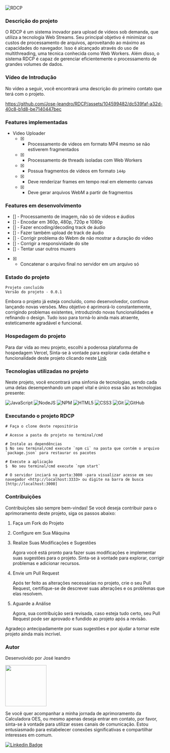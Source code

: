 
![RDCP](https://github.com/Jose-leandro/RDCP/assets/104599482/9d1c6460-2467-4ced-aaac-25b4c0631d09)

 ### Descrição do projeto

 O RDCP é um sistema inovador para upload de vídeos sob demanda, que utiliza a tecnologia Web Streams. Seu principal objetivo é minimizar os custos de processamento de arquivos, aproveitando ao máximo as capacidades do navegador. Isso é alcançado através do uso de multithreading, uma técnica conhecida como Web Workers. Além disso, o sistema RDCP é capaz de gerenciar eficientemente o processamento de grandes volumes de dados.

 ### Vídeo de Introdução

 No vídeo a seguir, você encontrará uma descrição do primeiro contato que terá com o projeto.
 

https://github.com/Jose-leandro/RDCP/assets/104599482/dc539faf-a32d-40c8-b1d8-be7140447bec


 ### Features implementadas

- Video Uploader
  - [x] - Processamento de videos em formato MP4 mesmo se não estiverem fragmentados
  - [x] - Processamento de threads isoladas com Web Workers
  - [x] - Possua fragmentos de videos em formato `144p`
  - [x] - Deve renderizar frames em tempo real em elemento canvas
  - [x] - Deve gerar arquivos WebM a partir de fragmentos

### Features em desenvolvimento
- [] - Processamento de imagem, não só de videos e áudios
- [] - Encodar em 360p, 480p, 720p e 1080p
- [] - Fazer encoding/decoding track de áudio
- [] - Fazer também upload de track de áudio
- [] - Corrigir problema do Webm de não mostrar a duração do video
- [] - Corrigir a responsividade do site
- [] - Tentar usar outros muxers
- [x] - Concatenar o arquivo final no servidor em um arquivo só

 ### Estado do projeto
 
    Projeto concluído 
    Versão do projeto - 0.0.1
    
   <p>Embora o projeto já esteja concluído, como desenvolvedor, continuo lançando novas versões. Meu objetivo é aprimorá-lo constantemente, corrigindo problemas existentes, introduzindo novas funcionalidades e refinando o design. Tudo isso para torná-lo ainda mais atraente, esteticamente agradável e funcional.</p>

### Hospedagem do projeto

Para dar vida ao meu projeto, escolhi a poderosa plataforma de hospedagem Vercel, Sinta-se à vontade para explorar cada detalhe e funcionalidade deste projeto clicando neste [Link](https://jose-leandro.github.io/RDCP/)

### Tecnologias utilizadas no projeto

Neste projeto, você encontrará uma sinfonia de tecnologias, sendo cada uma delas desempenhando um papel vital e único essa são as tecnologias presente:

![JavaScript](https://img.shields.io/badge/javascript-%23323330.svg?style=for-the-badge&logo=javascript&logoColor=%23F7DF1E) ![NodeJS](https://img.shields.io/badge/node.js-6DA55F?style=for-the-badge&logo=node.js&logoColor=white)  ![NPM](https://img.shields.io/badge/NPM-%23CB3837.svg?style=for-the-badge&logo=npm&logoColor=white)  ![HTML5](https://img.shields.io/badge/html5-%23E34F26.svg?style=for-the-badge&logo=html5&logoColor=white)  ![CSS3](https://img.shields.io/badge/css3-%231572B6.svg?style=for-the-badge&logo=css3&logoColor=white)  ![Git](https://img.shields.io/badge/git-%23F05033.svg?style=for-the-badge&logo=git&logoColor=white) ![GitHub](https://img.shields.io/badge/github-%23121011.svg?style=for-the-badge&logo=github&logoColor=white) 

### Executando o projeto RDCP

    # Faça o clone deste repositório

    # Acesse a pasta do projeto no terminal/cmd

    # Instale as dependências
    $ No seu terminal/cmd execute `npm ci` na pasta que contém o arquivo `package.json` para restaurar os pacotes 

    # Execute a aplicação 
    $  No seu terminal/cmd execute `npm start` 

    # O servidor inciará na porta:3000 -para visualizar acesse em seu navegador <http://localhost:3333> ou digite na barra de busca [http://localhost:3000]


### Contribuições

 Contribuições são sempre bem-vindas! Se você deseja contribuir para o aprimoramento deste projeto, siga os passos abaixo:
 
  1. Faça um Fork do Projeto
 
  2. Configure em Sua Máquina
 
  3. Realize Suas Modificações e Sugestões
     
      Agora você está pronto para fazer suas modificações e implementar suas sugestões para o projeto. Sinta-se à vontade para explorar, corrigir problemas e adicionar recursos.
 
 4. Envie um Pull Request
 
      Após ter feito as alterações necessárias no projeto, crie o seu Pull Request, certifique-se de descrever suas alterações e os problemas que elas resolvem.
 
 5. Aguarde a Análise
 
      Agora, sua contribuição será revisada, caso esteja tudo certo, seu Pull Request pode ser aprovado e fundido ao projeto após a revisão.
 
 Agradeço antecipadamente por suas sugestões e por ajudar a tornar este projeto ainda mais incrível. 

 
### Autor

 <p>Desenvolvido por José leandro</p>

 <img src="https://github.com/Joseleandro7i/Calculadora-OES/assets/104599482/aa4ab3f4-e5a8-4958-bcdd-3307242019f8" width="130px;"/>

 <p>Se você quer acompanhar a minha jornada de aprimoramento da Calculadora OES, ou mesmo apenas deseja entrar em contato, por favor, sinta-se à vontade para utilizar esses canais de comunicação. Estou entusiasmado para estabelecer conexões significativas e compartilhar interesses em comum.</p>

 [![Linkedin Badge](https://img.shields.io/badge/-Leandro-blue?style=flat-square&logo=Linkedin&logoColor=white&link=https://www.linkedin.com/in/tgmarinho/)](https://www.linkedin.com/in/josé-leandro-do-nascimento/) 


 


